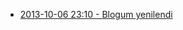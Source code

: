 <!--
.. title: Bu kategorideki yazılar
.. date: 2013-10-16 03:08
.. slug: index
-->

 * [2013-10-06 23:10 - Blogum yenilendi](yeni-blog.html)
